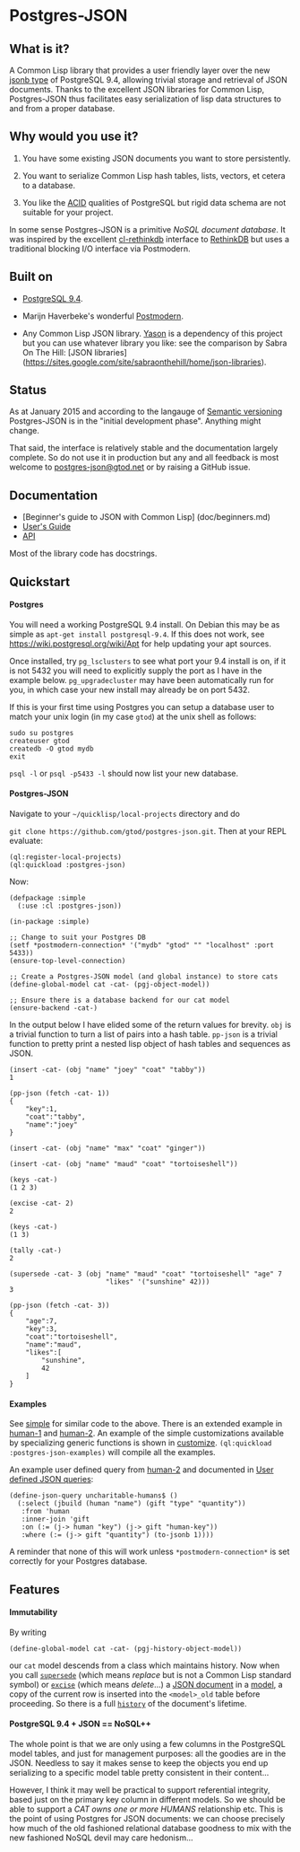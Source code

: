 Postgres-JSON
===============

## What is it?

A Common Lisp library that provides a user friendly layer over the new
[jsonb type](http://www.postgresql.org/docs/9.4/static/datatype-json.html)
of PostgreSQL 9.4, allowing trivial storage and retrieval of
JSON documents.  Thanks to the excellent JSON libraries for Common
Lisp, Postgres-JSON thus facilitates easy serialization of lisp data
structures to and from a proper database.

## Why would you use it?

1. You have some existing JSON documents you want to store persistently.

2. You want to serialize Common Lisp hash tables, lists, vectors,
et cetera to a database.

3. You like the [ACID](http://en.wikipedia.org/wiki/ACID) qualities of
PostgreSQL but rigid data schema are not suitable for your project.

In some sense Postgres-JSON is a primitive *NoSQL document database*.
It was inspired by the excellent
[cl-rethinkdb](https://github.com/orthecreedence/cl-rethinkdb)
interface to [RethinkDB](http://rethinkdb.com/) but uses a traditional
blocking I/O interface via Postmodern.

## Built on

* [PostgreSQL 9.4](http://www.postgresql.org).

* Marijn Haverbeke's wonderful [Postmodern](http://marijnhaverbeke.nl/postmodern/).

* Any Common Lisp JSON library.
[Yason](http://common-lisp.net/project/yason/) is a dependency of this
project but you can use whatever library you like:
see the comparison by Sabra On The Hill: [JSON libraries]
(https://sites.google.com/site/sabraonthehill/home/json-libraries).

## Status

As at January 2015 and according to the langauge of [Semantic
versioning](http://semver.org) Postgres-JSON is in the "initial
development phase".  Anything might change.

That said, the interface is relatively stable and the documentation
largely complete.  So do not use it in production but any and all
feedback is most welcome to postgres-json@gtod.net or by raising a
GitHub issue.

## Documentation

* [Beginner's guide to JSON with Common Lisp]
(doc/beginners.md)
* [User's Guide](doc/user-guide.md)
* [API](doc/api.md)

Most of the library code has docstrings.

## Quickstart

#### Postgres

You will need a working PostgreSQL 9.4 install.  On Debian this may be
as simple as `apt-get install postgresql-9.4`.  If this does not work, see
https://wiki.postgresql.org/wiki/Apt for help updating your apt sources.

Once installed, try `pg_lsclusters` to see what port your 9.4 install
is on, if it is not 5432 you will need to explicitly supply the port
as I have in the example below.  `pg_upgradecluster` may have been
automatically run for you, in which case your new install may already
be on port 5432.

If this is your first time using Postgres you can setup a database
user to match your unix login (in my case `gtod`) at the unix shell as
follows:

```
sudo su postgres
createuser gtod
createdb -O gtod mydb
exit
```

`psql -l` or `psql -p5433 -l` should now list your new database.

#### Postgres-JSON

Navigate to your `~/quicklisp/local-projects` directory and do

`git clone https://github.com/gtod/postgres-json.git`.  Then at your
REPL evaluate:

```common-lisp
(ql:register-local-projects)
(ql:quickload :postgres-json)
```

Now:

```common-lisp
(defpackage :simple
  (:use :cl :postgres-json))

(in-package :simple)

;; Change to suit your Postgres DB
(setf *postmodern-connection* '("mydb" "gtod" "" "localhost" :port 5433))
(ensure-top-level-connection)

;; Create a Postgres-JSON model (and global instance) to store cats
(define-global-model cat -cat- (pgj-object-model))

;; Ensure there is a database backend for our cat model
(ensure-backend -cat-)
```

In the output below I have elided some of the return values for
brevity.  `obj` is a trivial function to turn a list of pairs into a
hash table.  `pp-json` is a trivial function to pretty print a nested
lisp object of hash tables and sequences as JSON.

```common-lisp
(insert -cat- (obj "name" "joey" "coat" "tabby"))
1

(pp-json (fetch -cat- 1))
{
    "key":1,
    "coat":"tabby",
    "name":"joey"
}

(insert -cat- (obj "name" "max" "coat" "ginger"))

(insert -cat- (obj "name" "maud" "coat" "tortoiseshell"))

(keys -cat-)
(1 2 3)

(excise -cat- 2)
2

(keys -cat-)
(1 3)

(tally -cat-)
2

(supersede -cat- 3 (obj "name" "maud" "coat" "tortoiseshell" "age" 7
                        "likes" '("sunshine" 42)))
3

(pp-json (fetch -cat- 3))
{
    "age":7,
    "key":3,
    "coat":"tortoiseshell",
    "name":"maud",
    "likes":[
        "sunshine",
        42
    ]
}
```

#### Examples

See [simple](examples/simple.lisp) for similar code to the above.
There is an extended example in [human-1](examples/human-1.lisp) and
[human-2](examples/human-2.lisp).  An example of the simple
customizations available by specializing generic functions is shown in
[customize](examples/customize.lisp).  `(ql:quickload
:postgres-json-examples)` will compile all the examples.

An example user defined query from [human-2](examples/human-2.lisp)
and documented in [User defined JSON
queries](doc/user-guide.md#user-defined-json-queries):

```common-lisp
(define-json-query uncharitable-humans$ ()
  (:select (jbuild (human "name") (gift "type" "quantity"))
   :from 'human
   :inner-join 'gift
   :on (:= (j-> human "key") (j-> gift "human-key"))
   :where (:= (j-> gift "quantity") (to-jsonb 1))))
```

 A reminder that none of this will work unless
`*postmodern-connection*` is set correctly for your Postgres database.

## Features

#### Immutability

By writing

```common-lisp
(define-global-model cat -cat- (pgj-history-object-model))
```

our `cat` model descends from a class which maintains history.  Now when
you call [`supersede`](doc/api.md#supersede) (which means *replace*
but is not a Common Lisp standard symbol) or
[`excise`](doc/api.md/#excise) (which means *delete*...) a [JSON
document](doc/user-guide.md#json-document) in a
[model](doc/user-guide.md#model), a copy of the current row is
inserted into the `<model>_old` table before proceeding.  So there is
a full [`history`](doc/api.md#history) of the document's lifetime.

#### PostgreSQL 9.4 + JSON == NoSQL++

The whole point is that we are only using a few columns in the
PostgreSQL model tables, and just for management purposes: all the
goodies are in the JSON.  Needless to say it makes sense to keep the
objects you end up serializing to a specific model table pretty
consistent in their content...

However, I think it may well be practical to support referential
integrity, based just on the primary key column in different models.
So we should be able to support a *CAT owns one or more HUMANS*
relationship etc.  This is the point of using Postgres for JSON
documents: we can choose precisely how much of the old fashioned
relational database goodness to mix with the new fashioned NoSQL devil
may care hedonism...
